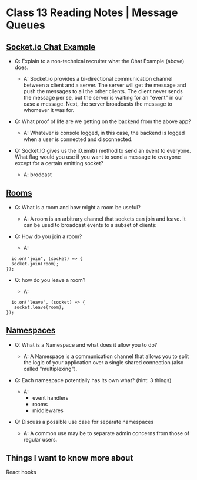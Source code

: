 # Class 13 Reading Notes | Message Queues

## [Socket.io Chat Example](https://socket.io/get-started/chat/)

- Q: Explain to a non-technical recruiter what the Chat Example (above) does.

  - A: Socket.io provides a bi-directional communication channel between a client and a server. The server will get the message and push the messages to all the other clients. The client never sends the message per se, but the server is waiting for an "event" in our case a message. Next, the server broadcasts the message to whomever it was for.

- Q: What proof of life are we getting on the backend from the above app?

  - A: Whatever is console logged, in this case, the backend is logged when a user is connected and disconnected.

- Q: Socket.IO gives us the i0.emit() method to send an event to everyone. What flag would you use if you want to send a message to everyone except for a certain emitting socket?

  - A: brodcast

## [Rooms](https://socket.io/docs/v4/rooms)

- Q: What is a room and how might a room be useful?

  - A: A room is an arbitrary channel that sockets can join and leave. It can be used to broadcast events to a subset of clients:

- Q: How do you join a room?

  - A:

``` JS
  io.on("join", (socket) => {
  socket.join(room);
});
```

- Q: how do you leave a room?

  - A:

``` JS
  io.on("leave", (socket) => {
   socket.leave(room);
});
```

## [Namespaces](https://socket.io/docs/v4/namespaces/)

- Q: What is a Namespace and what does it allow you to do?

  - A: A Namespace is a communication channel that allows you to split the logic of your application over a single shared connection (also called "multiplexing").

- Q: Each namespace potentially has its own what? (hint: 3 things)

  - A:
    - event handlers
    - rooms
    - middlewares

- Q: Discuss a possible use case for separate namespaces

  - A:  A common use may be to separate admin concerns from those of regular users.

## Things I want to know more about

React hooks

